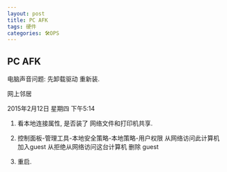 ```yaml
---
layout: post
title: PC AFK  
tags: 硬件
categories: 🛠OPS
---
```



## PC AFK
电脑声音问题:  先卸载驱动 重新装.

网上邻居

2015年2月12日 星期四
下午5:14

1. 看本地连接属性, 是否装了 网络文件和打印机共享.

2. 控制面板-管理工具-本地安全策略-本地策略-用户权限
	从网络访问此计算机                      加入guest
	从拒绝从网络访问这台计算机     删除 guest

3. 重启.
